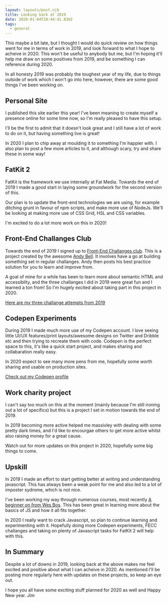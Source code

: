 ```yaml
---
layout: layouts/post.njk
title: Looking back at 2019
date: 2020-01-04T20:44:41.836Z
tags:
  - general
---
```

This maybe a bit late, but I thought I would do quick review on how things went for me in terms of work in 2019, and look forward to what I hope to acheive in 2020. This won't be useful to anybody but me, but I'm hoping it'll help me draw on some positives from 2019, and be something I can reference during 2020.

In all honesty 2019 was probably the toughest year of my life, due to things outside of work which I won't go into here, however, there are some good things I've been working on.

## Personal Site

I published this site earlier this year! I've been meaning to create myself a presence online for some time now, so I'm really pleased to have this setup.

I'll be the first to admit that it doesn't look great and I still have a lot of work to do on it, but having something live is great!

In 2020 I plan to chip away at moulding it to something I'm happier with. I also plan to post a few more articles to it, and although scary, try and share these in some way!

## FatKit 2

FatKit is the framework we use internally at Fat Media. Towards the end of 2019 I made a good start in laying some groundwork for the second version of this.

Our plan is to update the front-end technologies we are using, for example ditching grunt in favour of npm scripts, and make more use of NodeJs. We'll be looking at making more use of CSS Grid, HSL and CSS variables. 

I'm excited to do a lot more work on this in 2020!

## Front-End Challanges Club

Towards the end of 2019 I signed up to [Front-End Challanges club](https://front-end-challenges.club/). This is a project created by the awesome [Andy Bell](https://hankchizljaw.com/). It involves have a go at building something set in regular challanges. Andy then posts his best practice solution for you to learn and improve from.

A goal of mine for a while has been to learn more about semantic HTML and accessiblity, and the three challanges I did in 2019 were great fun and I learned a ton from! So I'm hugely excited about taking part in this project in 2020.

[Here are my three challange attempts from 2019](https://codepen.io/dashboard?type=SEARCH&opts_itemType=PEN&opts_searchTerm=FECC&opts_order=RELEVANCE&opts_depth=EVERYTHING&opts_showForks=false&opts_filter=all&opts_orderBy=ID&opts_orderDirection=0&opts_tag=0&displayType=GRID&previewType=IFRAME&activeType=PEN)

## Codepen Experiments

During 2019 I made much more use of my Codepen account. I love seeing little UI/UX features/print layouts/awesome designs on Twitter and Dribble etc and then trying to recreate them with code. Codepen is the perfect space to this, it's like a quick start project, and makes sharing and collabaration really easy.

In 2020 expect to see many more pens from me, hopefully some worth sharing and usable on production sites.

[Check out my Codepen profile](https://codepen.io/jim-bateson)

## Work charity project

I can't say too much on this at the moment (mainly because I'm still ironing out a lot of specifics) but this is a project I set in motion towards the end of 2019.

In 2019 becoming more active helped me massivley with dealing with some pretty dark times, and I'd like to encourgae others to get more active whilst also raising money for a great cause.

Watch out for more updates on this project in 2020, hopefully some big things to come.

## Upskill

In 2019 I made an effort to start getting better at writing and understanding javascript. This has always been a weak point for me and also led to a lot of imposter sydrome, which is not nice.

I've been working my way through numerous courses, most recently [A beginner on from Wes Bos](https://beginnerjavascript.com/). This has been great in learning more about the basics of JS and how it all fits together.

In 2020 I really want to crack Javascript, so plan to continue learning and experimenting with it. Hopefully doing more Codepen experiments, FECC challanges and taking on plenty of Javascript tasks for FatKit 2 will help with this.

## In Summary

Despite a lot of downs in 2019, looking back at the above makes me feel excited and positive about what I can acheive in 2020. As mentioned I'll be posting more regularly here with updates on these projects, so keep an eye out.

I hope you all have some exciting stuff planned for 2020 as well and Happy New year.
Jim


